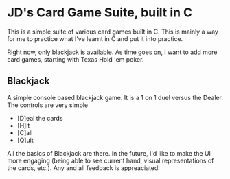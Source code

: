 # JD's Card Game Suite, built in C

This is a simple suite of various card games built in C. This is mainly a way for me to practice what I've learnt in C and put it into practice.

Right now, only blackjack is available. As time goes on, I want to add more card games, starting with Texas Hold 'em poker.

## Blackjack

A simple console based blackjack game. It is a 1 on 1 duel versus the Dealer. The controls are very simple

- [D]eal the cards
- [H]it
- [C]all
- [Q]uit

All the basics of Blackjack are there. In the future, I'd like to make the UI more engaging (being able to see current hand, visual representations of the cards, etc.). Any and all feedback is appreaciated!
